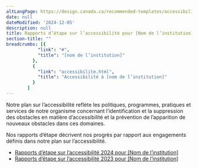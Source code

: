 ```yaml
---
altLangPage: https://design.canada.ca/recommended-templates/accessibility/progress-reports-landing.html
date: null
dateModified: '2024-12-05'
description: null
title: Rapports d’étape sur l’accessibilité pour [Nom de l’institution]
section-title: ""
breadcrumbs: [{
            "link": "#",
            "title": "[nom de l’institution]"
          },
          {
            "link": "accessibilite.html",
            "title": "Accessibilité à [nom de l’institution]"
          }
        ]
---
```


<p>Notre plan sur l’accessibilité reflète les politiques, programmes, pratiques et services de notre organisme concernant l’identification et la suppression des obstacles en matière d’accessibilité et la prévention de l’apparition de nouveaux obstacles dans ces domaines.</p>

<p>Nos rapports d’étape décrivent nos progrès par rapport aux engagements définis dans notre plan sur l’accessibilité.</p>

<ul>
    <li><a href="rapport-etape.html">Rapports d’étape sur l’accessibilité 2024 pour [Nom de l’institution]</a></li>
    <li><a href="rapport-etape.html">Rapports d’étape sur l’accessibilité 2023 pour [Nom de l’institution]</a></li>
<ul>
